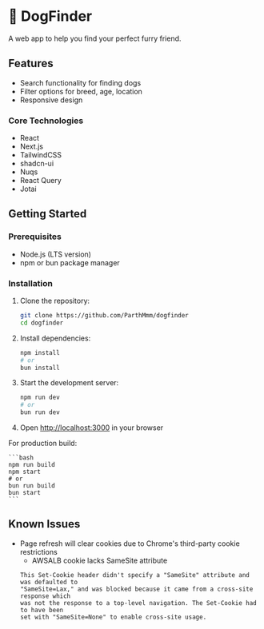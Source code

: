 # 🐶 DogFinder

A web app to help you find your perfect furry friend.

## Features

- Search functionality for finding dogs
- Filter options for breed, age, location
- Responsive design

### Core Technologies

- React
- Next.js
- TailwindCSS
- shadcn-ui
- Nuqs
- React Query
- Jotai

## Getting Started

### Prerequisites

- Node.js (LTS version)
- npm or bun package manager

### Installation

1. Clone the repository:

   ```bash
   git clone https://github.com/ParthMmm/dogfinder
   cd dogfinder
   ```

2. Install dependencies:

   ```bash
   npm install
   # or
   bun install
   ```

3. Start the development server:

   ```bash
   npm run dev
   # or
   bun run dev
   ```

4. Open [http://localhost:3000](http://localhost:3000) in your browser

For production build:

    ```bash
    npm run build
    npm start
    # or
    bun run build
    bun start
    ```

## Known Issues

- Page refresh will clear cookies due to Chrome's third-party cookie restrictions
  - AWSALB cookie lacks SameSite attribute
  ```text
  This Set-Cookie header didn't specify a "SameSite" attribute and was defaulted to
  "SameSite=Lax," and was blocked because it came from a cross-site response which
  was not the response to a top-level navigation. The Set-Cookie had to have been
  set with "SameSite=None" to enable cross-site usage.
  ```
